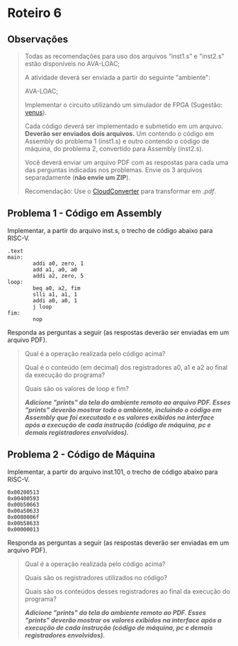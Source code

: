 # Roteiro 6

## Observações

>Todas as recomendações para uso dos arquivos “inst1.s” e "inst2.s" estão disponíveis no AVA-LOAC;
>
>A atividade deverá ser enviada a partir do seguinte "ambiente":
>
>AVA-LOAC;
>
>Implementar o circuito utilizando um simulador de FPGA (Sugestão: [venus](https://venus.kvakil.me/)).
>
>Cada código deverá ser implementado e submetido em um arquivo. **Deverão ser enviados dois arquivos.** Um contendo o código em Assembly do problema 1 (inst1.s) e outro contendo o código de máquina, do problema 2, convertido para Assembly (inst2.s).
>
>Você deverá enviar um arquivo PDF com as respostas para cada uma das perguntas indicadas nos problemas.
Envie os 3 arquivos separadamente (**não envie um ZIP**).
>
>Recomendação: Use o [CloudConverter](https://cloudconvert.com/) para transformar em *.pdf*. 


## Problema 1 - Código em Assembly

Implementar, a partir do arquivo inst.s, o trecho de código abaixo para RISC-V.

```
.text
main:
        addi a0, zero, 1
        add a1, a0, a0
        addi a2, zero, 5
loop:   
        beq a0, a2, fim
        slli a1, a1, 1
        addi a0, a0, 1
        j loop
fim:
        nop
```

Responda as perguntas a seguir (as respostas deverão ser enviadas em um arquivo PDF).

>Qual é a operação realizada pelo código acima?
>
>Qual é o conteúdo (em decimal) dos registradores a0, a1 e a2 ao final da execução do programa?
>
>Quais são os valores de loop e fim?
>
>**_Adicione "prints" da tela do ambiente remoto ao arquivo PDF. Esses "prints" deverão mostrar todo o ambiente, incluindo o código em Assembly que foi executado e os valores exibidos na interface após a execução de cada instrução (código de máquina, pc e demais registradores envolvidos)._**

## Problema 2 - Código de Máquina

Implementar, a partir do arquivo inst.101, o trecho de código abaixo para RISC-V.

```
0x00200513
0x00400593
0x00b50663
0x00a50633
0x0080006f
0x00b58633
0x00000013
```

Responda as perguntas a seguir (as respostas deverão ser enviadas em um arquivo PDF).

>Qual é a operação realizada pelo código acima?
>
>Quais são os registradores utilizados no código?
>
>Quais são os conteúdos desses registradores ao final da execução do programa?
>
>**_Adicione "prints" da tela do ambiente remoto ao PDF. Esses "prints" deverão mostrar os valores exibidos na interface após a execução de cada instrução (código de máquina, pc e demais registradores envolvidos)._**
